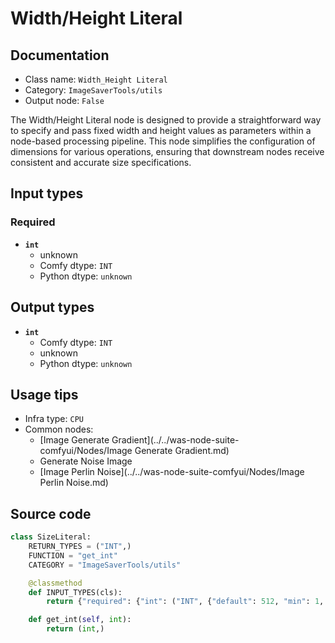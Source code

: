 # Width/Height Literal
## Documentation
- Class name: `Width_Height Literal`
- Category: `ImageSaverTools/utils`
- Output node: `False`

The Width/Height Literal node is designed to provide a straightforward way to specify and pass fixed width and height values as parameters within a node-based processing pipeline. This node simplifies the configuration of dimensions for various operations, ensuring that downstream nodes receive consistent and accurate size specifications.
## Input types
### Required
- **`int`**
    - unknown
    - Comfy dtype: `INT`
    - Python dtype: `unknown`
## Output types
- **`int`**
    - Comfy dtype: `INT`
    - unknown
    - Python dtype: `unknown`
## Usage tips
- Infra type: `CPU`
- Common nodes:
    - [Image Generate Gradient](../../was-node-suite-comfyui/Nodes/Image Generate Gradient.md)
    - Generate Noise Image
    - [Image Perlin Noise](../../was-node-suite-comfyui/Nodes/Image Perlin Noise.md)



## Source code
```python
class SizeLiteral:
    RETURN_TYPES = ("INT",)
    FUNCTION = "get_int"
    CATEGORY = "ImageSaverTools/utils"

    @classmethod
    def INPUT_TYPES(cls):
        return {"required": {"int": ("INT", {"default": 512, "min": 1, "max": MAX_RESOLUTION, "step": 8})}}

    def get_int(self, int):
        return (int,)

```
